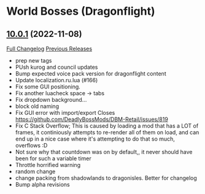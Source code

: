 # <DBM> World Bosses (Dragonflight)

## [10.0.1](https://github.com/DeadlyBossMods/DBM-Retail/tree/10.0.1) (2022-11-08)
[Full Changelog](https://github.com/DeadlyBossMods/DBM-Retail/compare/10.0.0...10.0.1) [Previous Releases](https://github.com/DeadlyBossMods/DBM-Retail/releases)

- prep new tags  
- PUsh kurog and council updates  
- Bump expected voice pack version for dragonflight content  
- Update localization.ru.lua (#166)  
- Fix some GUI positioning.  
- Fix another luacheck space -> tabs  
- Fix dropdown background...  
- block old naming  
- Fix GUI error with import/export Closes https://github.com/DeadlyBossMods/DBM-Retail/issues/819  
- Fix C Stack Overflow; This is caused by loading a mod that has a LOT of frames, it continiously attempts to re-render all of them on load, and can end up in a nice case where it's attempting to do that so much, overflows :D  
- Not sure why that countdown was on by default,, it never should have been for such a variable timer  
- Throttle horrified warning  
- random change  
- change packing from shadowlands to dragonisles. Better for changelog  
- Bump alpha revisions  
